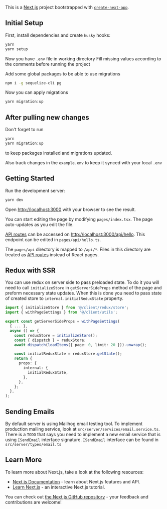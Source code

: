 This is a [Next.js](https://nextjs.org/) project bootstrapped with [`create-next-app`](https://github.com/vercel/next.js/tree/canary/packages/create-next-app).

## Initial Setup

First, install dependencies and create `husky` hooks:

```bash
yarn
yarn setup
```

Now you have `.env` file in working directory
Fill missing values according to the comments before running the project

Add some global packages to be able to use migrations

```bash
npm i -g sequelize-cli pg
```

Now you can apply migrations

```bash
yarn migration:up
```

## After pulling new changes

Don't forget to run

```bash
yarn
yarn migration:up
```

to keep packages installed and migrations updated.

Also track changes in the `example.env` to keep it synced with your local `.env`

## Getting Started

Run the development server:

```bash
yarn dev
```

Open [http://localhost:3000](http://localhost:3000) with your browser to see the result.

You can start editing the page by modifying `pages/index.tsx`. The page auto-updates as you edit the file.

[API routes](https://nextjs.org/docs/api-routes/introduction) can be accessed on [http://localhost:3000/api/hello](http://localhost:3000/api/hello). This endpoint can be edited in `pages/api/hello.ts`.

The `pages/api` directory is mapped to `/api/*`. Files in this directory are treated as [API routes](https://nextjs.org/docs/api-routes/introduction) instead of React pages.


## Redux with SSR

You can use redux on server side to pass preloaded state.
To do it you will need to call `initializeStore` in `getServerSideProps` method of the page and preform necessary state updates. When this is done you need to pass state of created store to `internal.initialReduxState` property.


```typescript
import { initializeStore } from '@/client/redux/store';
import { withPageSettings } from '@/client/utils';

export const getServerSideProps = withPageSettings(
  { ... },
  async () => {
    const reduxStore = initializeStore();
    const { dispatch } = reduxStore;
    await dispatch(loadItems({ page: 0, limit: 20 })).unwrap();

    const initialReduxState = reduxStore.getState();
    return {
      props: {
        internal: {
          initialReduxState,
        },
      },
    };
  },
);
```

## Sending Emails

By default server is using Mailhog email testing tool.
To implement production mailing service, look at `src/server/services/email.service.ts`.
There is a `TODO` that says you need to implement a new email service that is using `ISendEmail` interface signature.
`ISendEmail` interface can be found in `src/server/types/email.ts`

## Learn More

To learn more about Next.js, take a look at the following resources:

- [Next.js Documentation](https://nextjs.org/docs) - learn about Next.js features and API.
- [Learn Next.js](https://nextjs.org/learn) - an interactive Next.js tutorial.

You can check out [the Next.js GitHub repository](https://github.com/vercel/next.js/) - your feedback and contributions are welcome!